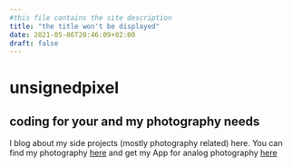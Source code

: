 ```yaml
---
#this file contains the site description
title: "the title won't be displayed"
date: 2021-05-06T20:46:09+02:00
draft: false
---
```


# unsignedpixel
## coding for your and my photography needs

I blog about my side projects (mostly photography related) here. You can find my photography [here](http://christianscheer.com) and get  my App for analog photography [here](/yafra)
